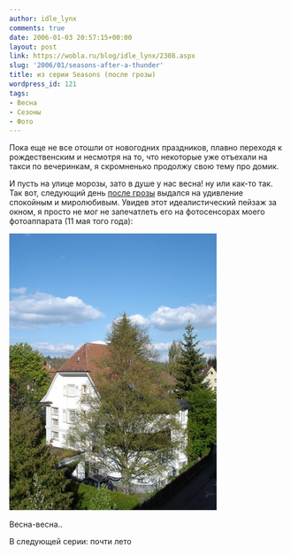 ```yaml
---
author: idle_lynx
comments: true
date: 2006-01-03 20:57:15+00:00
layout: post
link: https://wobla.ru/blog/idle_lynx/2308.aspx
slug: '2006/01/seasons-after-a-thunder'
title: из серии Seasons (после грозы)
wordpress_id: 121
tags:
- Весна
- Сезоны
- Фото
---
```


Пока еще не все отошли от новогодних праздников, плавно переходя к рождественским и несмотря на то, что некоторые уже отъехали на такси по вечеринкам, я скромненько продолжу свою тему про домик.

И пусть на улице морозы, зато в душе у нас весна! ну или как-то так. Так вот, следующий день [после грозы](/2005/12/seasons-true-spring) выдался на удивление спокойным и миролюбивым. Увидев этот идеалистический пейзаж за окном, я просто не мог не запечатлеть его на фотосенсорах моего фотоаппарата (11 мая того года):

![Seasons - Spring](images/2007/05/8512f531-8309-4339-9d36-eb14d416006f.jpg)

Весна-весна..

В следующей серии: почти лето
